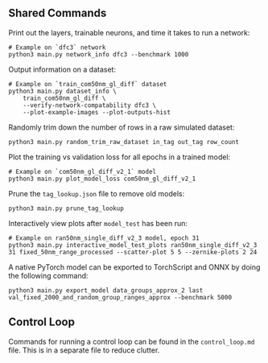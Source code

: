 ## Shared Commands

Print out the layers, trainable neurons, and time it takes to run a network:

    # Example on `dfc3` network
    python3 main.py network_info dfc3 --benchmark 1000

Output information on a dataset:

    # Example on `train_com50nm_gl_diff` dataset
    python3 main.py dataset_info \
        train_com50nm_gl_diff \
        --verify-network-compatability dfc3 \
        --plot-example-images --plot-outputs-hist

Randomly trim down the number of rows in a raw simulated dataset:

    python3 main.py random_trim_raw_dataset in_tag out_tag row_count

Plot the training vs validation loss for all epochs in a trained model:

    # Example on `com50nm_gl_diff_v2_1` model
    python3 main.py plot_model_loss com50nm_gl_diff_v2_1

Prune the `tag_lookup.json` file to remove old models:

    python3 main.py prune_tag_lookup

Interactively view plots after `model_test` has been run:

    # Example on ran50nm_single_diff_v2_3 model, epoch 31 
    python3 main.py interactive_model_test_plots ran50nm_single_diff_v2_3 31 fixed_50nm_range_processed --scatter-plot 5 5 --zernike-plots 2 24

A native PyTorch model can be exported to TorchScript and ONNX by doing the following command:

    python3 main.py export_model data_groups_approx_2 last val_fixed_2000_and_random_group_ranges_approx --benchmark 5000

## Control Loop

Commands for running a control loop can be found in the `control_loop.md` file.
This is in a separate file to reduce clutter.
